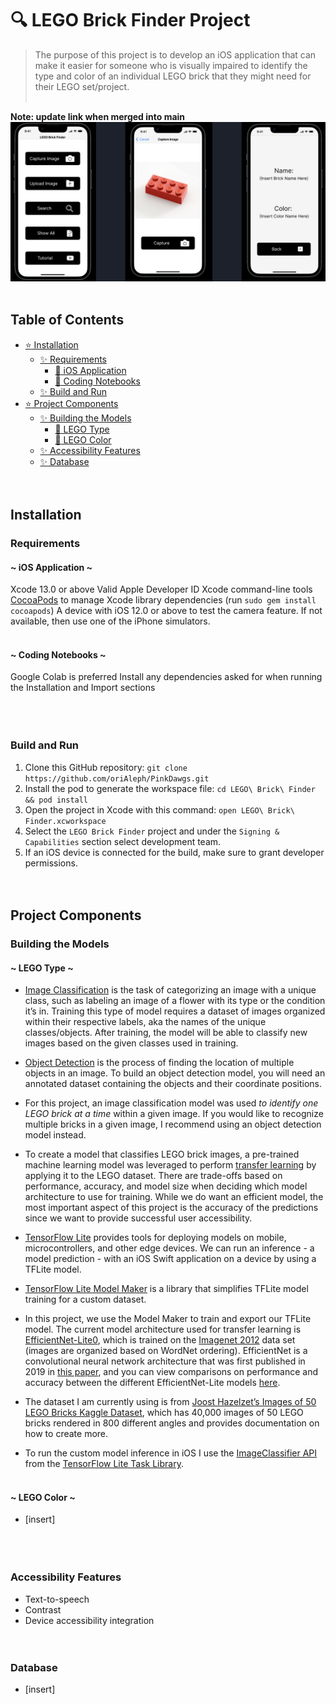 # :mag:  LEGO Brick Finder Project

>The purpose of this project is to develop an iOS application that can make it easier for someone who is visually impaired to identify the type and color of an individual LEGO brick that they might need for their LEGO set/project.
<br /> <br />

**Note: update link when merged into main**
![image](https://github.com/oriAleph/PinkDawgs/blob/Ori/demo.png)
<br /> <br />

## Table of Contents

- [:star: Installation](#installation)
  - [:sparkles: Requirements](#requirements)
    - [:cherry_blossom: iOS Application](#ios-application)
    - [:cherry_blossom: Coding Notebooks](#coding-notebooks)
  - [:sparkles: Build and Run](#build-and-run)
- [:star: Project Components](#project-components)
  - [:sparkles: Building the Models](#building-the-models)
    - [:hibiscus: LEGO Type](#lego-type)
    - [:hibiscus: LEGO Color](#lego-color)
  - [:sparkles: Accessibility Features](#accessibility-features)
  - [:sparkles: Database](#database)
<br /> <br /> <br />

## Installation
### Requirements

#### ~ iOS Application ~
Xcode 13.0 or above
Valid Apple Developer ID
Xcode command-line tools 
[CocoaPods](https://guides.cocoapods.org/using/getting-started.html) to manage Xcode library dependencies (run `sudo gem install cocoapods`)
A device with iOS 12.0 or above to test the camera feature. If not available, then use one of the iPhone simulators.
<br /> <br />

#### ~ Coding Notebooks ~
Google Colab is preferred
Install any dependencies asked for when running the Installation and Import sections
<br /> <br /> <br /> <br /> 

### Build and Run

1. Clone this GitHub repository: `git clone https://github.com/oriAleph/PinkDawgs.git`
2. Install the pod to generate the workspace file: `cd LEGO\ Brick\ Finder && pod install`
3. Open the project in Xcode with this command: `open LEGO\ Brick\ Finder.xcworkspace`
4. Select the `LEGO Brick Finder` project and under the `Signing & Capabilities` section select development team.
5. If an iOS device is connected for the build, make sure to grant developer permissions.
<br /> <br /> <br />

## Project Components

### Building the Models

#### ~ LEGO Type ~

* [Image Classification](https://www.tensorflow.org/lite/examples/image_classification/overview) is the task of categorizing an image with a unique class, such as labeling an image of a flower with its type or the condition it’s in. Training this type of model requires a dataset of images organized within their respective labels, aka the names of the unique classes/objects. After training, the model will be able to classify new images based on the given classes used in training. 

* [Object Detection](https://machinelearningmastery.com/object-recognition-with-deep-learning/) is the process of finding the location of multiple objects in an image. To build an object detection model, you will need an annotated dataset containing the objects and their coordinate positions. 

* For this project, an image classification model was used *to identify one LEGO brick at a time* within a given image. If you would like to recognize multiple bricks in a given image, I recommend using an object detection model instead.

* To create a model that classifies LEGO brick images, a pre-trained machine learning model was leveraged to perform [transfer learning](https://machinelearningmastery.com/how-to-use-transfer-learning-when-developing-convolutional-neural-network-models/) by applying it to the LEGO dataset. There are trade-offs based on performance, accuracy, and model size when deciding which model architecture to use for training. While we do want an efficient model, the most important aspect of this project is the accuracy of the predictions since we want to provide successful user accessibility.

* [TensorFlow Lite](https://www.tensorflow.org/lite/guide) provides tools for deploying models on mobile, microcontrollers, and other edge devices. We can run an inference - a model prediction - with an iOS Swift application on a device by using a TFLite model. 

* [TensorFlow Lite Model Maker](https://www.tensorflow.org/lite/models/modify/model_maker) is a library that simplifies TFLite model training for a custom dataset.

* In this project, we use the Model Maker to train and export our TFLite model. The current model architecture used for transfer learning is [EfficientNet-Lite0](https://tfhub.dev/tensorflow/efficientnet/lite0/classification/2), which is trained on the [Imagenet 2012](https://www.tensorflow.org/datasets/catalog/imagenet2012) data set (images are organized based on WordNet ordering). EfficientNet is a convolutional neural network architecture that was first published in 2019 in [this paper](https://arxiv.org/abs/1905.11946), and you can view comparisons on performance and accuracy between the different EfficientNet-Lite models [here](https://github.com/tensorflow/tpu/blob/master/models/official/efficientnet/lite/README.md). 

* The dataset I am currently using is from [Joost Hazelzet’s Images of 50 LEGO Bricks Kaggle Dataset](https://www.kaggle.com/datasets/joosthazelzet/lego-brick-images), which has 40,000 images of 50 LEGO bricks rendered in 800 different angles and provides documentation on how to create more. 

* To run the custom model inference in iOS I use the [ImageClassifier API](https://www.tensorflow.org/lite/inference_with_metadata/task_library/image_classifier) from the [TensorFlow Lite Task Library](https://www.tensorflow.org/lite/inference_with_metadata/task_library/overview).
<br /> <br />

#### ~ LEGO Color ~

* [insert]
<br /> <br /> <br /> <br /> 

### Accessibility Features

* Text-to-speech
* Contrast
* Device accessibility integration 
<br /> <br />  <br />

### Database

* [insert]
<br /> <br /> <br />
